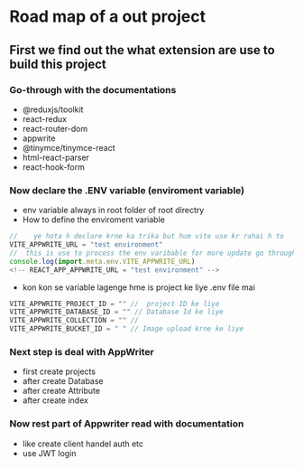 # Road map of a out project 

## First we find out the what extension are use to build this project 

###  Go-through with the documentations 
- @reduxjs/toolkit
- react-redux
- react-router-dom
- appwrite
- @tinymce/tinymce-react
- html-react-parser
- react-hook-form

### Now declare the .ENV variable (enviroment variable)
- env variable always in root folder of root directry
- How to define the enviroment variable
 ``` javascript
//    ye hota h declare krne ka trika but hum vite use kr rahai h to 
 VITE_APPWRITE_URL = "test environment"
//  this is use to process the env varibable for more update go through documentaion
 console.log(import.meta.env.VITE_APPWRITE_URL)
 <!-- REACT_APP_APPWRITE_URL = "test environment" -->
 ```
 - kon kon se variable lagenge hme is project ke liye .env file mai
 ``` javascript
VITE_APPWRITE_PROJECT_ID = "" //  project ID ke liye
VITE_APPWRITE_DATABASE_ID = "" // Database Id ke liye
VITE_APPWRITE_COLLECTION = "" // 
VITE_APPWRITE_BUCKET_ID = " " // Image upload krne ke liye
 ```

 ### Next step is deal with AppWriter
 - first create projects
 - after create Database
 - after create Attribute 
 - after create index

 ### Now rest part of Appwriter read with documentation 
 - like create client handel auth etc
 - use JWT login





 